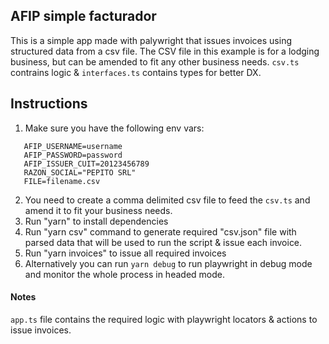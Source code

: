 ## AFIP simple facturador

This is a simple app made with palywright that issues invoices using structured data from a csv file. The CSV file in this example is for a lodging business, but can be amended to fit any other business needs. `csv.ts` contrains logic & `interfaces.ts` contains types for better DX.

## Instructions

1. Make sure you have the following env vars:

```
   AFIP_USERNAME=username
   AFIP_PASSWORD=password
   AFIP_ISSUER_CUIT=20123456789
   RAZON_SOCIAL="PEPITO SRL"
   FILE=filename.csv
```

2. You need to create a comma delimited csv file to feed the `csv.ts` and amend it to fit your business needs.
3. Run "yarn" to install dependencies
4. Run "yarn csv" command to generate required "csv.json" file with parsed data that will be used to run the script & issue each invoice.
5. Run "yarn invoices" to issue all required invoices
6. Alternatively you can run `yarn debug` to run playwright in debug mode and monitor the whole process in headed mode.

#### Notes

`app.ts` file contains the required logic with playwright locators & actions to issue invoices.
